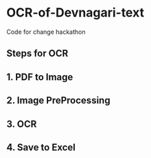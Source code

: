 # OCR-of-Devnagari-text
Code for change hackathon

## Steps for OCR
## 1. PDF to Image
## 2. Image PreProcessing
## 3. OCR
## 4. Save to Excel
